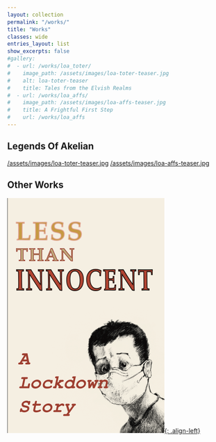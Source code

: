 ```yaml
---
layout: collection
permalink: "/works/"
title: "Works"
classes: wide
entries_layout: list
show_excerpts: false
#gallery:
#  - url: /works/loa_toter/
#    image_path: /assets/images/loa-toter-teaser.jpg
#    alt: loa-toter-teaser
#    title: Tales from the Elvish Realms
#  - url: /works/loa_affs/
#    image_path: /assets/images/loa-affs-teaser.jpg
#    title: A Frightful First Step
#    url: /works/loa_affs
---
```


## Legends Of Akelian

[/assets/images/loa-toter-teaser.jpg](https://www.mjfoulks.com/works/loa_toter)
[/assets/images/loa-affs-teaser.jpg](https://www.mjfoulks.com/works/loa_affs)

## Other Works

[![image-left](/assets/images/innocent-cover-sm.png){: .align-left}](https://www.mjfoulks.com/works/less_than_innocent)
